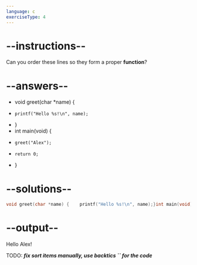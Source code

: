 ```yaml
---
language: c
exerciseType: 4
---
```


# --instructions--

Can you order these lines so they form a proper __function__?

# --answers--

- void greet(char *name) {
-     printf("Hello %s!\n", name);
- }
- int main(void) {
-     greet("Alex");
-     return 0;
- }

# --solutions--

```c
void greet(char *name) {    printf("Hello %s!\n", name);}int main(void) {    greet("Alex");    return 0;}
```

# --output--

Hello Alex!

TODO: ___fix sort items manually, use backtics `` for the code___
